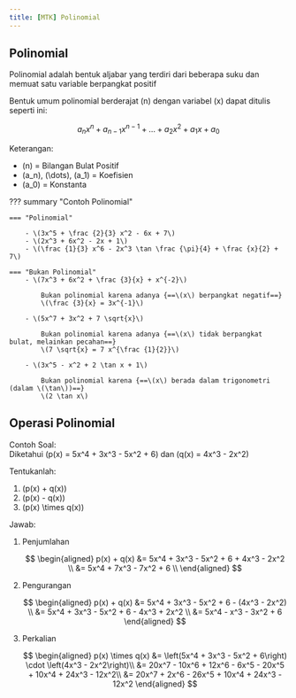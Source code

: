 ```yaml
---
title: [MTK] Polinomial
---
```


## Polinomial

Polinomial adalah bentuk aljabar yang terdiri dari beberapa suku dan memuat satu variable berpangkat positif

Bentuk umum polinomial berderajat \(n\) dengan variabel \(x\) dapat ditulis seperti ini:

$$
a_n x^n + a_{n-1} x^{n-1} + \dots + a_2 x^2 + a_1 x + a_0
$$

Keterangan:  
- \(n\) = Bilangan Bulat Positif  
- \(a_n\), \(\dots\), \(a_1\) = Koefisien  
- \(a_0\) = Konstanta

??? summary "Contoh Polinomial"

    === "Polinomial"

        - \(3x^5 + \frac {2}{3} x^2 - 6x + 7\)
        - \(2x^3 + 6x^2 - 2x + 1\)
        - \(\frac {1}{3} x^6 - 2x^3 \tan \frac {\pi}{4} + \frac {x}{2} + 7\)

    === "Bukan Polinomial"
        - \(7x^3 + 6x^2 + \frac {3}{x} + x^{-2}\)
        
            Bukan polinomial karena adanya {==\(x\) berpangkat negatif==}  
            \(\frac {3}{x} = 3x^{-1}\) 

        - \(5x^7 + 3x^2 + 7 \sqrt{x}\)

            Bukan polinomial karena adanya {==\(x\) tidak berpangkat bulat, melainkan pecahan==}  
            \(7 \sqrt{x} = 7 x^{\frac {1}{2}}\)

        - \(3x^5 - x^2 + 2 \tan x + 1\)

            Bukan polinomial karena {==\(x\) berada dalam trigonometri (dalam \(\tan\))==}  
            \(2 \tan x\)

## Operasi Polinomial

Contoh Soal:  
Diketahui \(p(x) = 5x^4 + 3x^3 - 5x^2 + 6\) dan \(q(x) = 4x^3 - 2x^2\)

Tentukanlah:

1. \(p(x) + q(x)\)
2. \(p(x) - q(x)\)
3. \(p(x) \times q(x)\)

Jawab:

1. Penjumlahan

    $$
    \begin{aligned} 
    p(x) + q(x) &= 5x^4 + 3x^3 - 5x^2 + 6 + 4x^3 - 2x^2 \\
    &= 5x^4 + 7x^3 - 7x^2 + 6 \\
    \end{aligned}
    $$

2. Pengurangan

    $$
    \begin{aligned}
    p(x) + q(x) &= 5x^4 + 3x^3 - 5x^2 + 6 - (4x^3 - 2x^2) \\
    &= 5x^4 + 3x^3 - 5x^2 + 6 - 4x^3 + 2x^2 \\
    &= 5x^4 - x^3 - 3x^2 + 6
    \end{aligned}
    $$

3. Perkalian

    $$
    \begin{aligned}
    p(x) \times q(x) &= \left(5x^4 + 3x^3 - 5x^2 + 6\right) \cdot \left(4x^3 - 2x^2\right)\\
    &= 20x^7 - 10x^6 + 12x^6 - 6x^5 - 20x^5 + 10x^4 + 24x^3 - 12x^2\\
    &= 20x^7 + 2x^6 - 26x^5 + 10x^4 + 24x^3 - 12x^2
    \end{aligned}
    $$


